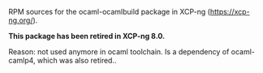RPM sources for the ocaml-ocamlbuild package in XCP-ng (https://xcp-ng.org/).

**This package has been retired in XCP-ng 8.0.**

Reason: not used anymore in ocaml toolchain. Is a dependency of ocaml-camlp4, which was also retired..
